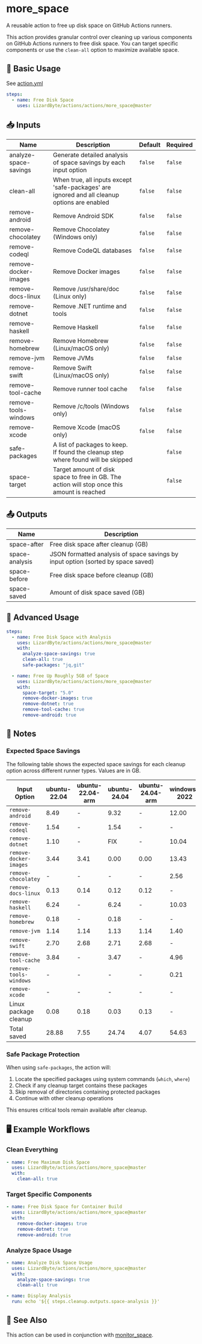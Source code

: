 # more_space

A reusable action to free up disk space on GitHub Actions runners.

This action provides granular control over cleaning up various components on GitHub Actions runners to free disk space.
You can target specific components or use the `clean-all` option to maximize available space.

## 🚀 Basic Usage

See [action.yml](action.yml)

```yaml
steps:
  - name: Free Disk Space
    uses: LizardByte/actions/actions/more_space@master
```

## 📥 Inputs

| Name                  | Description                                                                                  | Default | Required |
|-----------------------|----------------------------------------------------------------------------------------------|---------|----------|
| analyze-space-savings | Generate detailed analysis of space savings by each input option                             | `false` | `false`  |
| clean-all             | When true, all inputs except 'safe-packages' are ignored and all cleanup options are enabled | `false` | `false`  |
| remove-android        | Remove Android SDK                                                                           | `false` | `false`  |
| remove-chocolatey     | Remove Chocolatey (Windows only)                                                             | `false` | `false`  |
| remove-codeql         | Remove CodeQL databases                                                                      | `false` | `false`  |
| remove-docker-images  | Remove Docker images                                                                         | `false` | `false`  |
| remove-docs-linux     | Remove /usr/share/doc (Linux only)                                                           | `false` | `false`  |
| remove-dotnet         | Remove .NET runtime and tools                                                                | `false` | `false`  |
| remove-haskell        | Remove Haskell                                                                               | `false` | `false`  |
| remove-homebrew       | Remove Homebrew (Linux/macOS only)                                                           | `false` | `false`  |
| remove-jvm            | Remove JVMs                                                                                  | `false` | `false`  |
| remove-swift          | Remove Swift (Linux/macOS only)                                                              | `false` | `false`  |
| remove-tool-cache     | Remove runner tool cache                                                                     | `false` | `false`  |
| remove-tools-windows  | Remove /c/tools (Windows only)                                                               | `false` | `false`  |
| remove-xcode          | Remove Xcode (macOS only)                                                                    | `false` | `false`  |
| safe-packages         | A list of packages to keep. If found the cleanup step where found will be skipped            |         | `false`  |
| space-target          | Target amount of disk space to free in GB. The action will stop once this amount is reached  |         | `false`  |

## 📤 Outputs

| Name           | Description                                                                      |
|----------------|----------------------------------------------------------------------------------|
| space-after    | Free disk space after cleanup (GB)                                               |
| space-analysis | JSON formatted analysis of space savings by input option (sorted by space saved) |
| space-before   | Free disk space before cleanup (GB)                                              |
| space-saved    | Amount of disk space saved (GB)                                                  |

## 🧰 Advanced Usage

```yaml
steps:
  - name: Free Disk Space with Analysis
    uses: LizardByte/actions/actions/more_space@master
    with:
      analyze-space-savings: true
      clean-all: true
      safe-packages: "jq,git"

  - name: Free Up Roughly 5GB of Space
    uses: LizardByte/actions/actions/more_space@master
    with:
      space-target: "5.0"
      remove-docker-images: true
      remove-dotnet: true
      remove-tool-cache: true
      remove-android: true
```

## 📝 Notes

### Expected Space Savings

The following table shows the expected space savings for each cleanup option across different runner types. Values are in GB.

| Input Option           | ubuntu-22.04 | ubuntu-22.04-arm | ubuntu-24.04 | ubuntu-24.04-arm | windows-2022 | windows-2025 | windows-11-arm | macos-13 | macos-14 | macos-15 | macos-26 |
|------------------------|--------------|------------------|--------------|------------------|--------------|--------------|----------------|----------|----------|----------|----------|
| `remove-android`       | 8.49         | -                | 9.32         | -                | 12.00        | 4.62         | -              | 13.15    | 13.06    | 12.20    | 9.38     |
| `remove-codeql`        | 1.54         | -                | 1.54         | -                | -            | -            | -              | 3.46     | 3.45     | 3.43     | 3.47     |
| `remove-dotnet`        | 1.10         | -                | FIX          | -                | 10.04        | 3.70         | 12.88          | 3.82     | 4.02     | 4.01     | 4.01     |
| `remove-docker-images` | 3.44         | 3.41             | 0.00         | 0.00             | 13.43        | 0.00         | -              | -        | -        | -        | -        |
| `remove-chocolatey`    | -            | -                | -            | -                | 2.56         | 2.52         | 2.38           | -        | -        | -        | -        |
| `remove-docs-linux`    | 0.13         | 0.14             | 0.12         | 0.12             | -            | -            | -              | -        | -        | -        | -        |
| `remove-haskell`       | 6.24         | -                | 6.24         | -                | 10.03        | 3.65         | -              | TODO     | TODO     | TODO     | TODO     |
| `remove-homebrew`      | 0.18         | -                | 0.18         | -                | -            | -            | -              | 1.65     | 7.36     | 7.84     | TODO     |
| `remove-jvm`           | 1.14         | 1.14             | 1.13         | 1.14             | 1.40         | 1.39         | 0.58           | 1.08     | 0.91     | 0.92     | 0.92     |
| `remove-swift`         | 2.70         | 2.68             | 2.71         | 2.68             | -            | -            | -              | 0.44     | 0.44     | 0.49     | 0.51     |
| `remove-tool-cache`    | 3.84         | -                | 3.47         | -                | 4.96         | 3.84         | 1.68           | 2.62     | 1.45     | 1.43     | 1.43     |
| `remove-tools-windows` | -            | -                | -            | -                | 0.21         | 0.21         | 0.21           | -        | -        | -        | -        |
| `remove-xcode`         | -            | -                | -            | -                | -            | -            | -              | 49.88    | 35.14    | 28.99    | 10.25    |
| Linux package cleanup  | 0.08         | 0.18             | 0.03         | 0.13             | -            | -            | -              | -        | -        | -        | -        |
| Total saved            | 28.88        | 7.55             | 24.74        | 4.07             | 54.63        | 19.93        | 17.73          | 76.10    | 65.83    | 59.31    | 29.97    |

### Safe Package Protection

When using `safe-packages`, the action will:

1. Locate the specified packages using system commands (`which`, `where`)
2. Check if any cleanup target contains these packages
3. Skip removal of directories containing protected packages
4. Continue with other cleanup operations

This ensures critical tools remain available after cleanup.

## 🖥 Example Workflows

### Clean Everything

```yaml
- name: Free Maximum Disk Space
  uses: LizardByte/actions/actions/more_space@master
  with:
    clean-all: true
```

### Target Specific Components

```yaml
- name: Free Disk Space for Container Build
  uses: LizardByte/actions/actions/more_space@master
  with:
    remove-docker-images: true
    remove-dotnet: true
    remove-android: true
```

### Analyze Space Usage

```yaml
- name: Analyze Disk Space Usage
  uses: LizardByte/actions/actions/more_space@master
  with:
    analyze-space-savings: true
    clean-all: true

- name: Display Analysis
  run: echo '${{ steps.cleanup.outputs.space-analysis }}'
```

## 🔗 See Also

This action can be used in conjunction with [monitor_space](../monitor_space).
